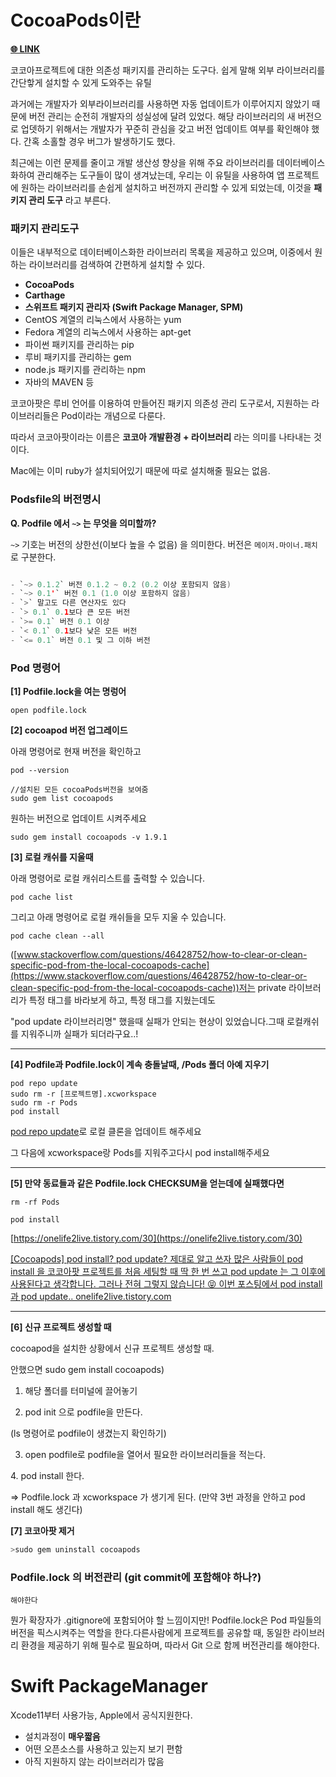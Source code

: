 # CocoaPods이란

**[🌐 LINK](https://cocoapods.org/)**

코코아프로젝트에 대한 의존성 패키지를 관리하는 도구다. 쉽게 말해 외부 라이브러리를 간단핳게 설치할 수 있게 도와주는 유틸

과거에는 개발자가 외부라이브러리를 사용하면 자동 업데이트가 이루어지지 않았기 때문에 버전 관리는 순전히 개발자의 성실성에 달려 있었다. 해당 라이브러리의 새 버전으로 업뎃하기 위해서는 개발자가 꾸준히 관심을 갖고 버전 업데이트 여부를 확인해야 했다. 간혹 소홀할 경우 버그가 발생하기도 했다.

최근에는 이런 문제를 줄이고 개발 생산성 향상을 위해 주요 라이브러리를 데이터베이스화하여 관리해주는 도구들이 많이 생겨났는데, 우리는 이 유틸을 사용하여 앱 프로젝트에 원하는 라이브러리를 손쉽게 설치하고 버전까지 관리할 수 있게 되었는데, 이것을 **패키지 관리 도구** 라고 부른다.

### 패키지 관리도구

이들은 내부적으로 데이터베이스화한 라이브러리 목록을 제공하고 있으며, 이중에서 원하는 라이브러리를 검색하여 간편하게 설치할 수 있다.

- **CocoaPods**
- **Carthage**
- **스위프트 패키지 관리자 (Swift Package Manager, SPM)**
- CentOS 계열의 리눅스에서 사용하는 yum
- Fedora 계열의 리눅스에서 사용하는 apt-get
- 파이썬 패키지를 관리하는 pip
- 루비 패키지를 관리하는 gem
- node.js 패키지를 관리하는 npm
- 자바의 MAVEN 등

코코아팟은 루비 언어를 이용하여 만들어진 패키지 의존성 관리 도구로서, 지원하는 라이브러리들은 Pod이라는 개념으로 다룬다.

따라서 코코아팟이라는 이름은 **코코아 개발환경 + 라이브러리** 라는 의미를 나타내는 것이다.

Mac에는 이미 ruby가 설치되어있기 때문에 따로 설치해줄 필요는 없음.

### Podsfile의 버전명시

**Q. Podfile 에서 `~>` 는 무엇을 의미할까?**

`~>` 기호는 버전의 상한선(이보다 높을 수 없음) 을 의미한다. 버전은 `메이저.마이너.패치`로 구분한다.

```swift

- `~> 0.1.2` 버전 0.1.2 ~ 0.2 (0.2 이상 포함되지 않음)
- `~> 0.1'` 버전 0.1 (1.0 이상 포함하지 않음)
- `>` 말고도 다른 연산자도 있다
- `> 0.1` 0.1보다 큰 모든 버전
- `>= 0.1` 버전 0.1 이상
- `< 0.1` 0.1보다 낮은 모든 버전
- `<= 0.1` 버전 0.1 및 그 이하 버전
```

### Pod 명령어

**[1] Podfile.lock을 여는 명렁어**

```
open podfile.lock
```

**[2] cocoapod 버전 업그레이드**

아래 명령어로 현재 버전을 확인하고

```
pod --version

//설치된 모든 cocoaPods버전을 보여줌
sudo gem list cocoapods
```

원하는 버전으로 업데이트 시켜주세요

```
sudo gem install cocoapods -v 1.9.1
```

**[3] 로컬 캐쉬를 지울때**

아래 명령어로 로컬 캐쉬리스트를 출력할 수 있습니다.

```
pod cache list
```

그리고 아래 명령어로 로컬 캐쉬들을 모두 지울 수 있습니다.

```
pod cache clean --all
```

([www.stackoverflow.com/questions/46428752/how-to-clear-or-clean-specific-pod-from-the-local-cocoapods-cache](https://www.stackoverflow.com/questions/46428752/how-to-clear-or-clean-specific-pod-from-the-local-cocoapods-cache))저는 private 라이브러리가 특정 태그를 바라보게 하고, 특정 태그를 지웠는데도

"pod update 라이브러리명" 했을때 실패가 안되는 현상이 있었습니다.그때 로컬캐쉬를 지워주니까 실패가 되더라구요..!

---

**[4] Podfile과 Podfile.lock이 계속 충돌날때, /Pods 폴더 아예 지우기**

```
pod repo update
sudo rm -r [프로젝트명].xcworkspace
sudo rm -r Pods
pod install
```

[pod repo update](https://guides.cocoapods.org/terminal/commands.html#pod_repo_update)로 로컬 클론을 업데이트 해주세요

그 다음에 xcworkspace랑 Pods를 지워주고다시 pod install해주세요

---

**[5] 만약 동료들과 같은 Podfile.lock CHECKSUM을 얻는데에 실패했다면**

```
rm -rf Pods
```

```
pod install
```

[https://onelife2live.tistory.com/30](https://onelife2live.tistory.com/30)

[
[Cocoapods] pod install? pod update? 제대로 알고 쓰자
많은 사람들이 pod install 을 코코아팟 프로젝트를 처음 세팅할 때 딱 한 번 쓰고 pod update 는 그 이후에 사용된다고 생각합니다. 그러나 전혀 그렇지 않습니다! 😝 이번 포스팅에서 pod install 과 pod update..
onelife2live.tistory.com](https://onelife2live.tistory.com/30)

---

**[6] 신규 프로젝트 생성할 때**

cocoapod을 설치한 상황에서 신규 프로젝트 생성할 때.

안했으면 sudo gem install cocoapods)

1. 해당 폴더를 터미널에 끌어놓기

2. pod init 으로 podfile을 만든다.

(ls 명령어로 podfile이 생겼는지 확인하기)

3. open podfile로 podfile을 열어서 필요한 라이브러리들을 적는다.

4. pod install 한다.

=> Podfile.lock 과 xcworkspace 가 생기게 된다. (만약 3번 과정을 안하고 pod install 해도 생긴다)

**[7] 코코아팟 제거**

```swift
>sudo gem uninstall cocoapods
```

### Podfile.lock 의 버전관리 (git commit에 포함해야 하나?)

`해야한다`

뭔가 확장자가 .gitignore에 포함되어야 할 느낌이지만! Podfile.lock은 Pod 파일들의 버전을 픽스시켜주는 역할을 한다.다른사람에게 프로젝트를 공유할 때, 동일한 라이브러리 환경을 제공하기 위해 필수로 필요하며, 따라서 Git 으로 함께 버전관리를 해야한다.

# Swift PackageManager

Xcode11부터 사용가능, Apple에서 공식지원한다.

- 설치과정이 **매우짧음**
- 어떤 오픈소스를 사용하고 있는지 보기 편함
- 아직 지원하지 않는 라이브러리가 많음

